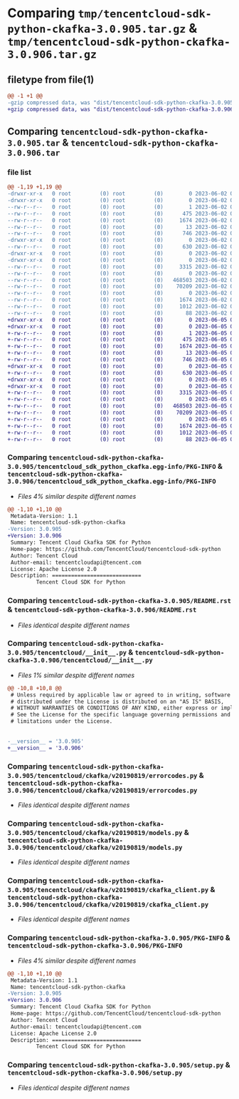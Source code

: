 # Comparing `tmp/tencentcloud-sdk-python-ckafka-3.0.905.tar.gz` & `tmp/tencentcloud-sdk-python-ckafka-3.0.906.tar.gz`

## filetype from file(1)

```diff
@@ -1 +1 @@
-gzip compressed data, was "dist/tencentcloud-sdk-python-ckafka-3.0.905.tar", last modified: Fri Jun  2 00:24:11 2023, max compression
+gzip compressed data, was "dist/tencentcloud-sdk-python-ckafka-3.0.906.tar", last modified: Mon Jun  5 00:30:23 2023, max compression
```

## Comparing `tencentcloud-sdk-python-ckafka-3.0.905.tar` & `tencentcloud-sdk-python-ckafka-3.0.906.tar`

### file list

```diff
@@ -1,19 +1,19 @@
-drwxr-xr-x   0 root         (0) root         (0)        0 2023-06-02 00:24:11.000000 tencentcloud-sdk-python-ckafka-3.0.905/
-drwxr-xr-x   0 root         (0) root         (0)        0 2023-06-02 00:24:11.000000 tencentcloud-sdk-python-ckafka-3.0.905/tencentcloud_sdk_python_ckafka.egg-info/
--rw-r--r--   0 root         (0) root         (0)        1 2023-06-02 00:24:11.000000 tencentcloud-sdk-python-ckafka-3.0.905/tencentcloud_sdk_python_ckafka.egg-info/dependency_links.txt
--rw-r--r--   0 root         (0) root         (0)      475 2023-06-02 00:24:11.000000 tencentcloud-sdk-python-ckafka-3.0.905/tencentcloud_sdk_python_ckafka.egg-info/SOURCES.txt
--rw-r--r--   0 root         (0) root         (0)     1674 2023-06-02 00:24:11.000000 tencentcloud-sdk-python-ckafka-3.0.905/tencentcloud_sdk_python_ckafka.egg-info/PKG-INFO
--rw-r--r--   0 root         (0) root         (0)       13 2023-06-02 00:24:11.000000 tencentcloud-sdk-python-ckafka-3.0.905/tencentcloud_sdk_python_ckafka.egg-info/top_level.txt
--rw-r--r--   0 root         (0) root         (0)      746 2023-06-02 00:24:11.000000 tencentcloud-sdk-python-ckafka-3.0.905/README.rst
-drwxr-xr-x   0 root         (0) root         (0)        0 2023-06-02 00:24:11.000000 tencentcloud-sdk-python-ckafka-3.0.905/tencentcloud/
--rw-r--r--   0 root         (0) root         (0)      630 2023-06-02 00:24:11.000000 tencentcloud-sdk-python-ckafka-3.0.905/tencentcloud/__init__.py
-drwxr-xr-x   0 root         (0) root         (0)        0 2023-06-02 00:24:11.000000 tencentcloud-sdk-python-ckafka-3.0.905/tencentcloud/ckafka/
-drwxr-xr-x   0 root         (0) root         (0)        0 2023-06-02 00:24:11.000000 tencentcloud-sdk-python-ckafka-3.0.905/tencentcloud/ckafka/v20190819/
--rw-r--r--   0 root         (0) root         (0)     3315 2023-06-02 00:24:11.000000 tencentcloud-sdk-python-ckafka-3.0.905/tencentcloud/ckafka/v20190819/errorcodes.py
--rw-r--r--   0 root         (0) root         (0)        0 2023-06-02 00:24:11.000000 tencentcloud-sdk-python-ckafka-3.0.905/tencentcloud/ckafka/v20190819/__init__.py
--rw-r--r--   0 root         (0) root         (0)   468503 2023-06-02 00:24:11.000000 tencentcloud-sdk-python-ckafka-3.0.905/tencentcloud/ckafka/v20190819/models.py
--rw-r--r--   0 root         (0) root         (0)    70209 2023-06-02 00:24:11.000000 tencentcloud-sdk-python-ckafka-3.0.905/tencentcloud/ckafka/v20190819/ckafka_client.py
--rw-r--r--   0 root         (0) root         (0)        0 2023-06-02 00:24:11.000000 tencentcloud-sdk-python-ckafka-3.0.905/tencentcloud/ckafka/__init__.py
--rw-r--r--   0 root         (0) root         (0)     1674 2023-06-02 00:24:11.000000 tencentcloud-sdk-python-ckafka-3.0.905/PKG-INFO
--rw-r--r--   0 root         (0) root         (0)     1012 2023-06-02 00:24:11.000000 tencentcloud-sdk-python-ckafka-3.0.905/setup.py
--rw-r--r--   0 root         (0) root         (0)       88 2023-06-02 00:24:11.000000 tencentcloud-sdk-python-ckafka-3.0.905/setup.cfg
+drwxr-xr-x   0 root         (0) root         (0)        0 2023-06-05 00:30:23.000000 tencentcloud-sdk-python-ckafka-3.0.906/
+drwxr-xr-x   0 root         (0) root         (0)        0 2023-06-05 00:30:23.000000 tencentcloud-sdk-python-ckafka-3.0.906/tencentcloud_sdk_python_ckafka.egg-info/
+-rw-r--r--   0 root         (0) root         (0)        1 2023-06-05 00:30:23.000000 tencentcloud-sdk-python-ckafka-3.0.906/tencentcloud_sdk_python_ckafka.egg-info/dependency_links.txt
+-rw-r--r--   0 root         (0) root         (0)      475 2023-06-05 00:30:23.000000 tencentcloud-sdk-python-ckafka-3.0.906/tencentcloud_sdk_python_ckafka.egg-info/SOURCES.txt
+-rw-r--r--   0 root         (0) root         (0)     1674 2023-06-05 00:30:23.000000 tencentcloud-sdk-python-ckafka-3.0.906/tencentcloud_sdk_python_ckafka.egg-info/PKG-INFO
+-rw-r--r--   0 root         (0) root         (0)       13 2023-06-05 00:30:23.000000 tencentcloud-sdk-python-ckafka-3.0.906/tencentcloud_sdk_python_ckafka.egg-info/top_level.txt
+-rw-r--r--   0 root         (0) root         (0)      746 2023-06-05 00:30:23.000000 tencentcloud-sdk-python-ckafka-3.0.906/README.rst
+drwxr-xr-x   0 root         (0) root         (0)        0 2023-06-05 00:30:23.000000 tencentcloud-sdk-python-ckafka-3.0.906/tencentcloud/
+-rw-r--r--   0 root         (0) root         (0)      630 2023-06-05 00:30:23.000000 tencentcloud-sdk-python-ckafka-3.0.906/tencentcloud/__init__.py
+drwxr-xr-x   0 root         (0) root         (0)        0 2023-06-05 00:30:23.000000 tencentcloud-sdk-python-ckafka-3.0.906/tencentcloud/ckafka/
+drwxr-xr-x   0 root         (0) root         (0)        0 2023-06-05 00:30:23.000000 tencentcloud-sdk-python-ckafka-3.0.906/tencentcloud/ckafka/v20190819/
+-rw-r--r--   0 root         (0) root         (0)     3315 2023-06-05 00:30:23.000000 tencentcloud-sdk-python-ckafka-3.0.906/tencentcloud/ckafka/v20190819/errorcodes.py
+-rw-r--r--   0 root         (0) root         (0)        0 2023-06-05 00:30:23.000000 tencentcloud-sdk-python-ckafka-3.0.906/tencentcloud/ckafka/v20190819/__init__.py
+-rw-r--r--   0 root         (0) root         (0)   468503 2023-06-05 00:30:23.000000 tencentcloud-sdk-python-ckafka-3.0.906/tencentcloud/ckafka/v20190819/models.py
+-rw-r--r--   0 root         (0) root         (0)    70209 2023-06-05 00:30:23.000000 tencentcloud-sdk-python-ckafka-3.0.906/tencentcloud/ckafka/v20190819/ckafka_client.py
+-rw-r--r--   0 root         (0) root         (0)        0 2023-06-05 00:30:23.000000 tencentcloud-sdk-python-ckafka-3.0.906/tencentcloud/ckafka/__init__.py
+-rw-r--r--   0 root         (0) root         (0)     1674 2023-06-05 00:30:23.000000 tencentcloud-sdk-python-ckafka-3.0.906/PKG-INFO
+-rw-r--r--   0 root         (0) root         (0)     1012 2023-06-05 00:30:23.000000 tencentcloud-sdk-python-ckafka-3.0.906/setup.py
+-rw-r--r--   0 root         (0) root         (0)       88 2023-06-05 00:30:23.000000 tencentcloud-sdk-python-ckafka-3.0.906/setup.cfg
```

### Comparing `tencentcloud-sdk-python-ckafka-3.0.905/tencentcloud_sdk_python_ckafka.egg-info/PKG-INFO` & `tencentcloud-sdk-python-ckafka-3.0.906/tencentcloud_sdk_python_ckafka.egg-info/PKG-INFO`

 * *Files 4% similar despite different names*

```diff
@@ -1,10 +1,10 @@
 Metadata-Version: 1.1
 Name: tencentcloud-sdk-python-ckafka
-Version: 3.0.905
+Version: 3.0.906
 Summary: Tencent Cloud Ckafka SDK for Python
 Home-page: https://github.com/TencentCloud/tencentcloud-sdk-python
 Author: Tencent Cloud
 Author-email: tencentcloudapi@tencent.com
 License: Apache License 2.0
 Description: ============================
         Tencent Cloud SDK for Python
```

### Comparing `tencentcloud-sdk-python-ckafka-3.0.905/README.rst` & `tencentcloud-sdk-python-ckafka-3.0.906/README.rst`

 * *Files identical despite different names*

### Comparing `tencentcloud-sdk-python-ckafka-3.0.905/tencentcloud/__init__.py` & `tencentcloud-sdk-python-ckafka-3.0.906/tencentcloud/__init__.py`

 * *Files 1% similar despite different names*

```diff
@@ -10,8 +10,8 @@
 # Unless required by applicable law or agreed to in writing, software
 # distributed under the License is distributed on an "AS IS" BASIS,
 # WITHOUT WARRANTIES OR CONDITIONS OF ANY KIND, either express or implied.
 # See the License for the specific language governing permissions and
 # limitations under the License.
 
 
-__version__ = '3.0.905'
+__version__ = '3.0.906'
```

### Comparing `tencentcloud-sdk-python-ckafka-3.0.905/tencentcloud/ckafka/v20190819/errorcodes.py` & `tencentcloud-sdk-python-ckafka-3.0.906/tencentcloud/ckafka/v20190819/errorcodes.py`

 * *Files identical despite different names*

### Comparing `tencentcloud-sdk-python-ckafka-3.0.905/tencentcloud/ckafka/v20190819/models.py` & `tencentcloud-sdk-python-ckafka-3.0.906/tencentcloud/ckafka/v20190819/models.py`

 * *Files identical despite different names*

### Comparing `tencentcloud-sdk-python-ckafka-3.0.905/tencentcloud/ckafka/v20190819/ckafka_client.py` & `tencentcloud-sdk-python-ckafka-3.0.906/tencentcloud/ckafka/v20190819/ckafka_client.py`

 * *Files identical despite different names*

### Comparing `tencentcloud-sdk-python-ckafka-3.0.905/PKG-INFO` & `tencentcloud-sdk-python-ckafka-3.0.906/PKG-INFO`

 * *Files 4% similar despite different names*

```diff
@@ -1,10 +1,10 @@
 Metadata-Version: 1.1
 Name: tencentcloud-sdk-python-ckafka
-Version: 3.0.905
+Version: 3.0.906
 Summary: Tencent Cloud Ckafka SDK for Python
 Home-page: https://github.com/TencentCloud/tencentcloud-sdk-python
 Author: Tencent Cloud
 Author-email: tencentcloudapi@tencent.com
 License: Apache License 2.0
 Description: ============================
         Tencent Cloud SDK for Python
```

### Comparing `tencentcloud-sdk-python-ckafka-3.0.905/setup.py` & `tencentcloud-sdk-python-ckafka-3.0.906/setup.py`

 * *Files identical despite different names*

